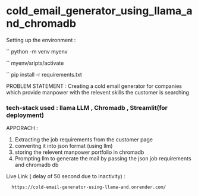 # cold_email_generator_using_llama_and_chromadb

Setting up the environment :

`` python -m venv myenv

`` myenv/sripts/activate

`` pip install -r requirements.txt


PROBLEM STATEMENT : Creating a cold email generator for companies which provide manpower with the relevent skills the customer is searching


### tech-stack used : llama LLM , Chromadb , Streamlit(for deployment)


APPORACH : 
1) Extracting the job requirements from the customer page
2) converitng it into json format (using llm)
3) storing the relevent manpower portfolio in chromadb
4) Prompting llm to generate the mail by passing the json job requirements and chromadb db 


Live Link ( delay of 50 second due to inactivity) :
     
      https://cold-email-generator-using-llama-and.onrender.com/